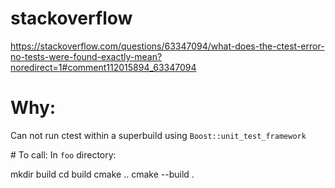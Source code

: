 # stackoverflow

https://stackoverflow.com/questions/63347094/what-does-the-ctest-error-no-tests-were-found-exactly-mean?noredirect=1#comment112015894_63347094

# Why:

Can not run ctest within a superbuild using `Boost::unit_test_framework`

# To call:
In `foo` directory:

  mkdir build
  cd build
  cmake ..
  cmake --build .
